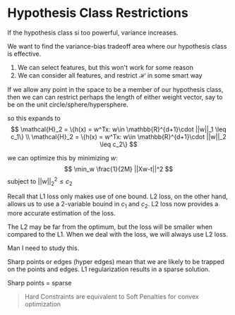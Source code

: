 # Hypothesis Class Restrictions

If the hypothesis class si too powerful, variance increases.

We want to find the variance-bias tradeoff area where our hypothesis class is effective.

1. We can select features, but this won't work for some reason
2. We can consider all features, and restrict $\mathcal{H}$ in some smart way

If we allow any point in the space to be a member of our hypothesis class, then we can can restrict perhaps the length of either weight vector, say to be on the unit circle/sphere/hypersphere.

so this expands to $$ \mathcal{H}_2 = \{h(x) = w^Tx: w\in \mathbb{R}^{d+1}\cdot ||w||_1 \leq c_1\} \\ \mathcal{H}_2 = \{h(x) = w^Tx: w\in \mathbb{R}^{d+1}\cdot ||w||_2 \leq c_2\} $$

we can optimize this by minimizing $w$: $$ \min_w \frac{1}{2M} ||Xw-t||^2 $$ subject to $||w||^2_2\leq c_2$

Recall that L1 loss only makes use of one bound. L2 loss, on the other hand, allows us to use a 2-variable bouind in $c_1$ and $c_2$. L2 loss now provides a more accurate estimation of the loss.

The L2 may be far from the optimum, but the loss will be smaller when compared to the L1. When we deal with the loss, we will always use L2 loss.

Man I need to study this.

Sharp points or edges (hyper edges) mean that we are likely to be trapped on the points and edges. L1 regularization results in a sparse solution.

Sharp points = sparse

> Hard Constraints are equivalent to Soft Penalties for convex optimization
